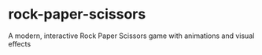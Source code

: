 # rock-paper-scissors
A modern, interactive Rock Paper Scissors game with animations and visual effects

